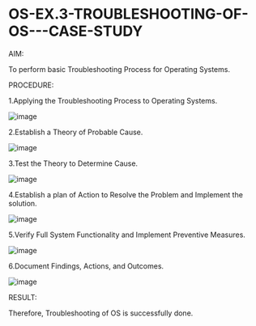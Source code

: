 # OS-EX.3-TROUBLESHOOTING-OF-OS---CASE-STUDY

AIM:

To perform basic Troubleshooting Process for Operating Systems.

PROCEDURE:


1.Applying the Troubleshooting Process to Operating Systems.


![image](https://github.com/MUKESHPARTHASARATHY/OS-EX.3-TROUBLESHOOTING-OF-OS---CASE-STUDY/assets/119393818/666de61a-e150-44a1-8608-4e25dd6ca75f)



2.Establish a Theory of Probable Cause.


![image](https://github.com/MUKESHPARTHASARATHY/OS-EX.3-TROUBLESHOOTING-OF-OS---CASE-STUDY/assets/119393818/6e7e9df6-af43-40de-8487-c3e2e2e8e1b7)


3.Test the Theory to Determine Cause.


![image](https://github.com/MUKESHPARTHASARATHY/OS-EX.3-TROUBLESHOOTING-OF-OS---CASE-STUDY/assets/119393818/dd0374f3-d419-41f5-bf24-827d907ed5be)


4.Establish a plan of Action to Resolve the Problem and Implement the solution.



![image](https://github.com/MUKESHPARTHASARATHY/OS-EX.3-TROUBLESHOOTING-OF-OS---CASE-STUDY/assets/119393818/6677a412-ea3d-4e0e-86b5-7ce8062a7161)


5.Verify Full System Functionality and Implement Preventive Measures.



![image](https://github.com/MUKESHPARTHASARATHY/OS-EX.3-TROUBLESHOOTING-OF-OS---CASE-STUDY/assets/119393818/9f5ffba1-6099-4a59-9500-2db987ee29cc)


6.Document Findings, Actions, and Outcomes.



![image](https://github.com/MUKESHPARTHASARATHY/OS-EX.3-TROUBLESHOOTING-OF-OS---CASE-STUDY/assets/119393818/00f8d135-5bf2-42cd-a81c-2785670d3a1f)


RESULT:


Therefore, Troubleshooting of OS is successfully done.
